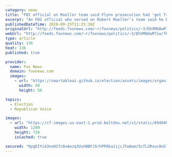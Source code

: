 ```yaml
---
category: news
title: "FBI official on Mueller team said Flynn prosecution had 'get Trump' attitude, collusion probe was 'not there'"
excerpt: "An FBI official who served on Robert Mueller’s team said he believed the special counsel’s prosecution of former White House national security adviser Michael Flynn was part of an attitude to “get Trump,” and that he did not wish to pursue a Trump-Russia collusion investigation as it was “not there\""
publishedDateTime: 2020-09-25T11:25:38Z
originalUrl: "http://feeds.foxnews.com/~r/foxnews/politics/~3/DhXMbDwRTiw/fbi-official-on-mueller-team-says-flynn-prosecution-was-used-to-get-trump-says-collusion-probe-was-not-there"
webUrl: "http://feeds.foxnews.com/~r/foxnews/politics/~3/DhXMbDwRTiw/fbi-official-on-mueller-team-says-flynn-prosecution-was-used-to-get-trump-says-collusion-probe-was-not-there"
type: article
quality: 136
heat: 136
published: true

provider:
  name: Fox News
  domain: foxnews.com
  images:
    - url: "https://smartableai.github.io/election/assets/images/organizations/foxnews.com-50x50.jpg"
      width: 50
      height: 50

topics:
  - Election
  - Republican Voice

images:
  - url: "https://cf-images.us-east-1.prod.boltdns.net/v1/static/694940094001/4c518123-7006-42b0-9313-bc3bf549a54d/e5223e1b-dd58-482d-9c98-04d83c18de57/1280x720/match/image.jpg"
    width: 1280
    height: 720
    isCached: true

secured: "KpgEIYi43nxH27c0vAezq3UuhBBFJ5rhPP0ka1ijcJTw8wm/5cfL2Rxuc8nklhy6h/7f7Ly/D9U9ceGfwTh5ELRzGylF1itmiH8DH+e7Btc2hwH1tx0G1A+g8gVY4igRqc5eHUkdlm5igVlVttAtdVjgcMYbWa3Sf2w+NVZ8wDrEMBOw+St/CF/1zOCxmptScXJcSpxdbtonzbXbAzBHXQLjc1eDba+cAIO064b3GLjoYC0qFO7fC1OiQcqJLe9SjtB5NEUAE9vtjLJhYhaDQ6bCmec3OvIH1BJ69KjryMTdn5VIK3Zo3vSOO8VumtXBLURxWiqySZwzuLtgodO1sX3fefsOUPEGfXWkeotlEOE=;VEmf8HAfvGswBdN2G6i9yg=="
---
```



